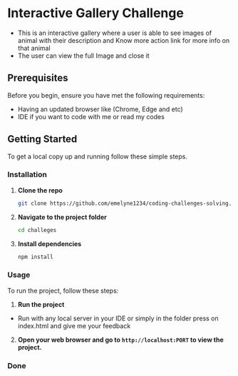 # Interactive Gallery Challenge

- This is an interactive gallery where a user is able to see images of animal with their description and Know more action link for more info on that animal
- The user can view the full Image and close it

## Prerequisites

Before you begin, ensure you have met the following requirements:

- Having an updated browser like (Chrome, Edge and etc)
- IDE if you want to code with me or read my codes

## Getting Started

To get a local copy up and running follow these simple steps.

### Installation

1. **Clone the repo**

   ```sh
   git clone https://github.com/emelyne1234/coding-challenges-solving.git
   ```

2. **Navigate to the project folder**

   ```sh
   cd challeges
   ```

3. **Install dependencies**
   ```sh
   npm install
   ```

### Usage

To run the project, follow these steps:

1. **Run the project**

- Run with any local server in your IDE or simply in the folder press on index.html and give me your feedback

2. **Open your web browser and go to `http://localhost:PORT` to view the project.**

### Done
